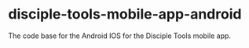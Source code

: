 # disciple-tools-mobile-app-android
The code base for the Android IOS for the Disciple Tools mobile app.
